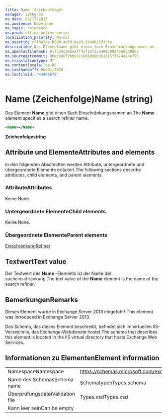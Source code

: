 ```yaml
---
title: Name (Zeichenfolge)
manager: sethgros
ms.date: 09/17/2015
ms.audience: Developer
ms.topic: reference
ms.prod: office-online-server
localization_priority: Normal
ms.assetid: cffb41de-b8d0-4efd-8a39-2804025332fe
description: Das Elementname gibt einen Such Einschränkungsnamen an.
ms.openlocfilehash: 017734cae2aaff41f16f1caa9120824666ab9887
ms.sourcegitcommit: 88ec988f2bb67c1866d06b361615f3674a24e795
ms.translationtype: MT
ms.contentlocale: de-DE
ms.lasthandoff: 06/01/2020
ms.locfileid: "44466878"
---
```

# <a name="name-string"></a><span data-ttu-id="f845f-103">Name (Zeichenfolge)</span><span class="sxs-lookup"><span data-stu-id="f845f-103">Name (string)</span></span>

<span data-ttu-id="f845f-104">Das Element **Name** gibt einen Such Einschränkungsnamen an.</span><span class="sxs-lookup"><span data-stu-id="f845f-104">The **Name** element specifies a search refiner name.</span></span> 
  
```XML
<Name></Name>
```

<span data-ttu-id="f845f-105">**Zeichenfolge**</span><span class="sxs-lookup"><span data-stu-id="f845f-105">**string**</span></span>

## <a name="attributes-and-elements"></a><span data-ttu-id="f845f-106">Attribute und Elemente</span><span class="sxs-lookup"><span data-stu-id="f845f-106">Attributes and elements</span></span>

<span data-ttu-id="f845f-107">In den folgenden Abschnitten werden Attribute, untergeordnete und übergeordnete Elemente erläutert.</span><span class="sxs-lookup"><span data-stu-id="f845f-107">The following sections describe attributes, child elements, and parent elements.</span></span>
  
### <a name="attributes"></a><span data-ttu-id="f845f-108">Attribute</span><span class="sxs-lookup"><span data-stu-id="f845f-108">Attributes</span></span>

<span data-ttu-id="f845f-109">Keine.</span><span class="sxs-lookup"><span data-stu-id="f845f-109">None.</span></span>
  
### <a name="child-elements"></a><span data-ttu-id="f845f-110">Untergeordnete Elemente</span><span class="sxs-lookup"><span data-stu-id="f845f-110">Child elements</span></span>

<span data-ttu-id="f845f-111">Keine.</span><span class="sxs-lookup"><span data-stu-id="f845f-111">None.</span></span>
  
### <a name="parent-elements"></a><span data-ttu-id="f845f-112">Übergeordnete Elemente</span><span class="sxs-lookup"><span data-stu-id="f845f-112">Parent elements</span></span>

[<span data-ttu-id="f845f-113">Einschränkung</span><span class="sxs-lookup"><span data-stu-id="f845f-113">Refiner</span></span>](refiner.md)
  
## <a name="text-value"></a><span data-ttu-id="f845f-114">Textwert</span><span class="sxs-lookup"><span data-stu-id="f845f-114">Text value</span></span>

<span data-ttu-id="f845f-115">Der Textwert des **Name** -Elements ist der Name der sucheinschränkung.</span><span class="sxs-lookup"><span data-stu-id="f845f-115">The text value of the **Name** element is the name of the search refiner.</span></span> 
  
## <a name="remarks"></a><span data-ttu-id="f845f-116">Bemerkungen</span><span class="sxs-lookup"><span data-stu-id="f845f-116">Remarks</span></span>

<span data-ttu-id="f845f-117">Dieses Element wurde in Exchange Server 2013 eingeführt.</span><span class="sxs-lookup"><span data-stu-id="f845f-117">This element was introduced in Exchange Server 2013.</span></span>
  
<span data-ttu-id="f845f-118">Das Schema, das dieses Element beschreibt, befindet sich im virtuellen IIS-Verzeichnis, das Exchange-Webdienste hostet.</span><span class="sxs-lookup"><span data-stu-id="f845f-118">The schema that describes this element is located in the IIS virtual directory that hosts Exchange Web Services.</span></span>
  
## <a name="element-information"></a><span data-ttu-id="f845f-119">Informationen zu Elementen</span><span class="sxs-lookup"><span data-stu-id="f845f-119">Element information</span></span>

|||
|:-----|:-----|
|<span data-ttu-id="f845f-120">Namespace</span><span class="sxs-lookup"><span data-stu-id="f845f-120">Namespace</span></span>  <br/> |https://schemas.microsoft.com/exchange/services/2006/types  <br/> |
|<span data-ttu-id="f845f-121">Name des Schemas</span><span class="sxs-lookup"><span data-stu-id="f845f-121">Schema name</span></span>  <br/> |<span data-ttu-id="f845f-122">Schematypen</span><span class="sxs-lookup"><span data-stu-id="f845f-122">Types schema</span></span>  <br/> |
|<span data-ttu-id="f845f-123">Überprüfungsdatei</span><span class="sxs-lookup"><span data-stu-id="f845f-123">Validation file</span></span>  <br/> |<span data-ttu-id="f845f-124">Types.xsd</span><span class="sxs-lookup"><span data-stu-id="f845f-124">Types.xsd</span></span>  <br/> |
|<span data-ttu-id="f845f-125">Kann leer sein</span><span class="sxs-lookup"><span data-stu-id="f845f-125">Can be empty</span></span>  <br/> ||
   

